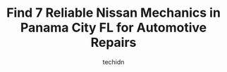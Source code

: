 ---
layout: ampstory
image: https://images.unsplash.com/photo-1626302592999-700a9a2383f3?ixlib=rb-4.0.3&ixid=MnwxMjA3fDB8MHxwaG90by1wYWdlfHx8fGVufDB8fHx8&auto=format&fit=crop&w=640&h=853&q=80
author: techidn
featured: false
description: For top-quality automotive repairs and maintenance, visit the 7 best Nissan Mechanic in Panama City FL, USA. Their reputation for excellence and their dedication to customer satisfaction mak
title: Find 7 Reliable Nissan Mechanics in Panama City FL for Automotive Repairs
cover:
   title: Find 7 Reliable Nissan Mechanics in Panama City FL for Automotive Repairs
   subtitle: Rickpate
   background: https://images.unsplash.com/photo-1626302592999-700a9a2383f3?ixlib=rb-4.0.3&ixid=MnwxMjA3fDB8MHxwaG90by1wYWdlfHx8fGVufDB8fHx8&auto=format&fit=crop&w=640&h=853&q=80

pages: 
 - layout: thirds
   top: <h1>#1 Dynamic Automotive & 4x4</h1>
   bottom: "<p>Cant rate them highly enough, I am on vacation and had unexpected car trouble in my Volvo and they got me all squared away by lunch time and had me back on the road en</p>"
   background: https://www.knot35.com/toplist/wp-content/uploads/2023/06/best-nissan-mechanic-1-in-panama-city-fl-1685831089.jpeg
   backgroundblur: true
 - layout: thirds
   top: <h1>#2 Expert Auto Repair</h1>
   bottom: "<p>1923 N East Ave, Panama City, FL 32405, United States</p>"
   background: https://www.knot35.com/toplist/wp-content/uploads/2023/06/best-nissan-mechanic-2-in-panama-city-fl-1685831089.jpeg
   cta:
      link: https://www.knot35.com/toplist/find-7-reliable-nissan-mechanics-in-panama-city-fl-for-automotive-repairs/
      text: Find 7 Reliable Nissan Mechanics in Panama City FL for Automotive Repairs
 - layout: thirds
   top: <h1>#3 Bens Automotive</h1>
   bottom: "<p>2312 N East Ave, Panama City, FL 32405, United States</p>"
   background: https://www.knot35.com/toplist/wp-content/uploads/2023/06/best-nissan-mechanic-3-in-panama-city-fl-1685831090.jpeg
   cta:
      link: https://www.knot35.com/toplist/find-7-reliable-nissan-mechanics-in-panama-city-fl-for-automotive-repairs/
      text: Find 7 Reliable Nissan Mechanics in Panama City FL for Automotive Repairs
 - layout: thirds
   top: <h1>#4 John Lee Nissan Service</h1>
   bottom: "<p>120 E 23rd St, Panama City, FL 32405, United States</p>"
   background: https://images.unsplash.com/photo-1604871000636-074fa5117945?ixlib=rb-4.0.3&ixid=MnwxMjA3fDB8MHxwaG90by1wYWdlfHx8fGVufDB8fHx8&auto=format&fit=crop&w=640&h=853&q=80
   cta:
      link: https://www.knot35.com/toplist/find-7-reliable-nissan-mechanics-in-panama-city-fl-for-automotive-repairs/
      text: Find 7 Reliable Nissan Mechanics in Panama City FL for Automotive Repairs
 - layout: thirds
   top: <h1>#5 Gagnons Tire & Auto Center</h1>
   bottom: "<p>104 E 6th St, Panama City, FL 32401, United States</p>"
   background: https://images.unsplash.com/photo-1510906594845-bc082582c8cc?ixlib=rb-4.0.3&ixid=MnwxMjA3fDB8MHxwaG90by1wYWdlfHx8fGVufDB8fHx8&auto=format&fit=crop&w=640&h=853&q=80
   cta:
      link: https://www.knot35.com/toplist/find-7-reliable-nissan-mechanics-in-panama-city-fl-for-automotive-repairs/
      text: Find 7 Reliable Nissan Mechanics in Panama City FL for Automotive Repairs
 - layout: thirds
   top: <h1>#6 A-1 Transmission Auto Repair</h1>
   bottom: "<p>1900 N East Ave #6214, Panama City, FL 32405, United States</p>"
   background: https://images.unsplash.com/photo-1608501821300-4f99e58bba77?ixlib=rb-4.0.3&ixid=MnwxMjA3fDB8MHxwaG90by1wYWdlfHx8fGVufDB8fHx8&auto=format&fit=crop&w=640&h=853&q=80
   cta:
      link: https://www.knot35.com/toplist/find-7-reliable-nissan-mechanics-in-panama-city-fl-for-automotive-repairs/
      text: Find 7 Reliable Nissan Mechanics in Panama City FL for Automotive Repairs
 - layout: thirds
   top: <h1>#7 Iferds Auto Repair Center</h1>
   bottom: "<p>2399 Transmitter Rd, Panama City, FL 32404, United States</p>"
   background: https://images.unsplash.com/photo-1527066579998-dbbae57f45ce?ixlib=rb-4.0.3&ixid=MnwxMjA3fDB8MHxwaG90by1wYWdlfHx8fGVufDB8fHx8&auto=format&fit=crop&w=640&h=853&q=80
   cta:
      link: https://www.knot35.com/toplist/find-7-reliable-nissan-mechanics-in-panama-city-fl-for-automotive-repairs/
      text: Find 7 Reliable Nissan Mechanics in Panama City FL for Automotive Repairs
 - layout: thirds
   middle: Continue reading...
   background: https://images.unsplash.com/photo-1595364397663-fca4f075d796?ixlib=rb-4.0.3&ixid=MnwxMjA3fDB8MHxwaG90by1wYWdlfHx8fGVufDB8fHx8&auto=format&fit=crop&w=640&h=853&q=80
   cta:
      link: https://www.knot35.com/toplist/find-7-reliable-nissan-mechanics-in-panama-city-fl-for-automotive-repairs/
      text: Find 7 Reliable Nissan Mechanics in Panama City FL for Automotive Repairs
      
---